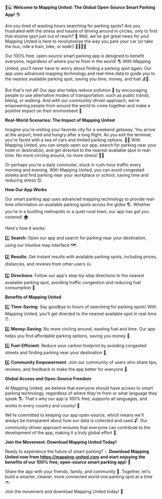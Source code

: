 🚗💻 **Welcome to Mapping United: The Global Open-Source Smart Parking App!** 🌎

Are you tired of wasting hours searching for parking spots? Are you frustrated with the stress and hassle of driving around in circles, only to find that elusive spot just out of reach? 🤯 Well, we've got great news for you! Mapping United is here to revolutionize the way you park your car (or take the bus, ride a train, bike, or walk!) 🚌🚂🚴‍♂️

Our 100% free, open-source smart parking app is designed to benefit everyone, regardless of where you're from in the world! 🌎 With Mapping United, you'll never have to worry about finding a parking spot again. Our app uses advanced mapping technology and real-time data to guide you to the nearest available parking spot, saving you time, money, and fuel 💰🚗.

But that's not all! Our app also helps reduce pollution 🌿 by encouraging people to use alternative modes of transportation, such as public transit, biking, or walking. And with our community-driven approach, we're empowering people from around the world to come together and make a positive impact on their environment 🌟.

**Real-World Scenarios: The Impact of Mapping United**

Imagine you're visiting your favorite city for a weekend getaway. You arrive at the airport, tired and hungry after a long flight. As you exit the terminal, you're faced with a sea of cars and limited parking options. 🚗😕 With Mapping United, you can simply open our app, search for parking near your hotel or destination, and get directed to the nearest available spot in real-time. No more circling around, no more stress! 🙅‍♀️

Or perhaps you're a daily commuter, stuck in rush-hour traffic every morning and evening. With Mapping United, you can avoid congested streets and find parking near your workplace or school, saving time and reducing stress 😊.

**How Our App Works**

Our smart parking app uses advanced mapping technology to provide real-time information on available parking spots across the globe 🌎. Whether you're in a bustling metropolis or a quiet rural town, our app has got you covered! 🏠

Here's how it works:

1️⃣ **Search**: Open our app and search for parking near your destination, using our intuitive map interface 🗺️.

2️⃣ **Results**: Get instant results with available parking spots, including prices, distances, and reviews from other users 👍.

3️⃣ **Directions**: Follow our app's step-by-step directions to the nearest available parking spot, avoiding traffic congestion and reducing fuel consumption 📍.

**Benefits of Mapping United**

1️⃣ **Time-Saving**: Say goodbye to hours of searching for parking spots! With Mapping United, you'll get directed to the nearest available spot in real-time ⏰.

2️⃣ **Money-Saving**: No more circling around, wasting fuel and time. Our app helps you find affordable parking options, saving you money 💸.

3️⃣ **Fuel-Efficient**: Reduce your carbon footprint by avoiding congested streets and finding parking near your destination 🌿.

4️⃣ **Community Empowerment**: Join our community of users who share tips, reviews, and feedback to make the app better for everyone 👫.

**Global Access and Open-Source Freedom**

At Mapping United, we believe that everyone should have access to smart parking technology, regardless of where they're from or what language they speak 🌎. That's why our app is 100% free, supports all languages, and works in every country and county! 🏁

We're committed to keeping our app open-source, which means we'll always be transparent about how our data is collected and used 🔓. Our community-driven approach ensures that everyone can contribute to the development of the app, making it a truly global effort 🌟.

**Join the Movement: Download Mapping United Today!**

Ready to experience the future of smart parking? 💥 **Download Mapping United now from https://mapping-united.com and start enjoying the benefits of our 100% free, open-source smart parking app!** 📲

Share the app with your friends, family, and community 👫. Together, let's build a smarter, cleaner, more connected world one parking spot at a time 🔜.

Join the movement and download Mapping United today! 🎉